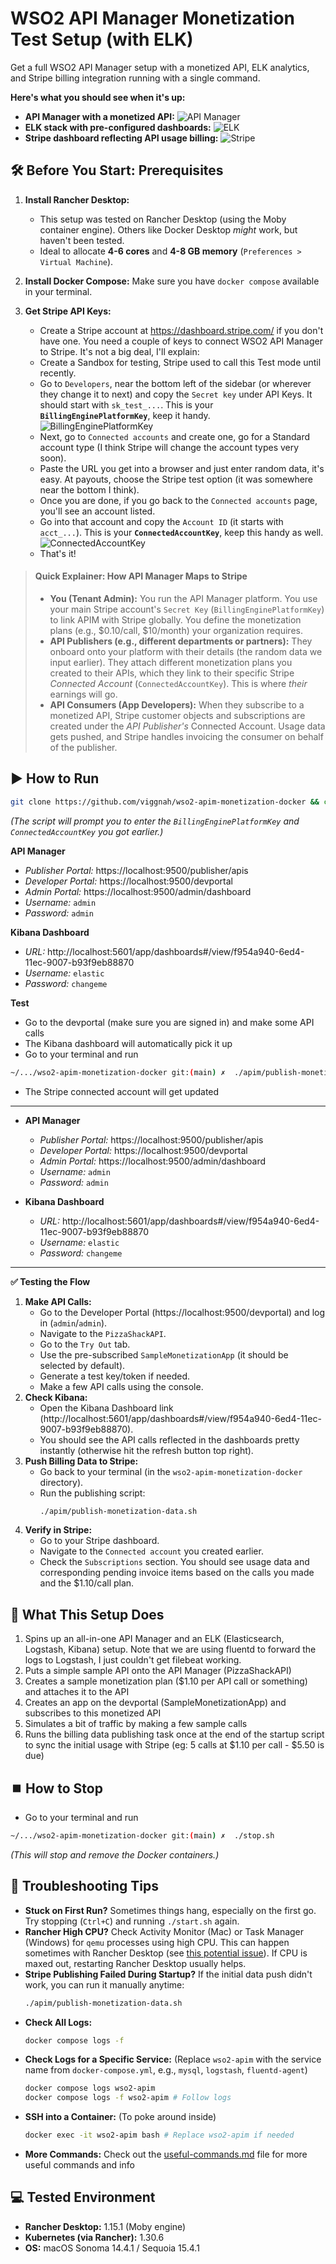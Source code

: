 # WSO2 API Manager Monetization Test Setup (with ELK)

Get a full WSO2 API Manager setup with a monetized API, ELK analytics, and Stripe billing integration running with a single command.

**Here's what you should see when it's up:**

* **API Manager with a monetized API:**
    ![API Manager](./repo-images/monetized-api.png)
* **ELK stack with pre-configured dashboards:**
    ![ELK](./repo-images/elk-kibana-dashboard.png)
* **Stripe dashboard reflecting API usage billing:**
    ![Stripe](./repo-images/dynamic-billing-usage.png)


## 🛠️ Before You Start: Prerequisites

1.  **Install Rancher Desktop:**
    * This setup was tested on Rancher Desktop (using the Moby container engine). Others like Docker Desktop *might* work, but haven't been tested.
    * Ideal to allocate **4-6 cores** and **4-8 GB memory** (`Preferences > Virtual Machine`).

2.  **Install Docker Compose:** Make sure you have `docker compose` available in your terminal.

3.  **Get Stripe API Keys:**
    * Create a Stripe account at https://dashboard.stripe.com/ if you don't have one. You need a couple of keys to connect WSO2 API Manager to Stripe. It's not a big deal, I'll explain:
    - Create a Sandbox for testing, Stripe used to call this Test mode until recently.
    - Go to `Developers`, near the bottom left of the sidebar (or wherever they change it to next) and copy the `Secret key` under API Keys. It should start with `sk_test_...`. This is your **`BillingEnginePlatformKey`**, keep it handy. 
        ![BillingEnginePlatformKey](./repo-images/BillingEnginePlatformAccountKey.png)
    - Next, go to `Connected accounts` and create one, go for a Standard account type (I think Stripe will change the account types very soon).
    - Paste the URL you get into a browser and just enter random data, it's easy. At payouts, choose the Stripe test option (it was somewhere near the bottom I think).
    - Once you are done, if you go back to the `Connected accounts` page, you'll see an account listed. 
    - Go into that account and copy the `Account ID` (it starts with `acct_...`). This is your **`ConnectedAccountKey`**, keep this handy as well. 
        ![ConnectedAccountKey](./repo-images/Connected-account-key.png)
    - That's it!

       
> #### Quick Explainer: How API Manager Maps to Stripe
>
> * **You (Tenant Admin):** You run the API Manager platform. You use your main Stripe account's `Secret Key` (`BillingEnginePlatformKey`) to link APIM with Stripe globally. You define the monetization plans (e.g., $0.10/call, $10/month) your organization requires. 
> * **API Publishers (e.g., different departments or partners):** They onboard onto your platform with their details (the random data we input earlier). They  attach different monetization plans you created to their APIs, which  they link to their specific Stripe *Connected Account* (`ConnectedAccountKey`). This is where *their* earnings will go.
> * **API Consumers (App Developers):** When they subscribe to a monetized API, Stripe customer objects and subscriptions are created under the *API Publisher's* Connected Account. Usage data gets pushed, and Stripe handles invoicing the consumer on behalf of the publisher.


## ▶️ How to Run
```bash
git clone https://github.com/viggnah/wso2-apim-monetization-docker && cd wso2-apim-monetization-docker && chmod +x ./start.sh && ./start.sh
```
*(The script will prompt you to enter the `BillingEnginePlatformKey` and `ConnectedAccountKey` you got earlier.)*


**API Manager**
* *Publisher Portal:* https://localhost:9500/publisher/apis
* *Developer Portal:* https://localhost:9500/devportal
* *Admin Portal:* https://localhost:9500/admin/dashboard
* *Username:* `admin`
* *Password:* `admin`

**Kibana Dashboard**

* *URL:* http://localhost:5601/app/dashboards#/view/f954a940-6ed4-11ec-9007-b93f9eb88870
* *Username:* `elastic`
* *Password:* `changeme` 

**Test**
* Go to the devportal (make sure you are signed in) and make some API calls
* The Kibana dashboard will automatically pick it up 
* Go to your terminal and run 
```bash
~/.../wso2-apim-monetization-docker git:(main) ✗  ./apim/publish-monetization-data.sh
```
* The Stripe connected account will get updated

<!-- ## 🔗 Access Details -->
---

* **API Manager**
    * *Publisher Portal:* https://localhost:9500/publisher/apis
    * *Developer Portal:* https://localhost:9500/devportal
    * *Admin Portal:* https://localhost:9500/admin/dashboard
    * *Username:* `admin`
    * *Password:* `admin`

* **Kibana Dashboard**
    * *URL:* http://localhost:5601/app/dashboards#/view/f954a940-6ed4-11ec-9007-b93f9eb88870
    * *Username:* `elastic`
    * *Password:* `changeme`

---

**✅ Testing the Flow**

1.  **Make API Calls:**
    * Go to the Developer Portal (https://localhost:9500/devportal) and log in (`admin`/`admin`).
    * Navigate to the `PizzaShackAPI`.
    * Go to the `Try Out` tab.
    * Use the pre-subscribed `SampleMonetizationApp` (it should be selected by default).
    * Generate a test key/token if needed.
    * Make a few API calls using the console.
2.  **Check Kibana:**
    * Open the Kibana Dashboard link (http://localhost:5601/app/dashboards#/view/f954a940-6ed4-11ec-9007-b93f9eb88870).
    * You should see the API calls reflected in the dashboards pretty instantly (otherwise hit the refresh button top right).
3.  **Push Billing Data to Stripe:**
    * Go back to your terminal (in the `wso2-apim-monetization-docker` directory).
    * Run the publishing script:
        ```bash
        ./apim/publish-monetization-data.sh
        ```
4.  **Verify in Stripe:**
    * Go to your Stripe dashboard.
    * Navigate to the `Connected account` you created earlier.
    * Check the `Subscriptions` section. You should see usage data and corresponding pending invoice items based on the calls you made and the $1.10/call plan.


## 🤔 What This Setup Does
1. Spins up an all-in-one API Manager and an ELK (Elasticsearch, Logstash, Kibana) setup. Note that we are using fluentd to forward the logs to Logstash, I just couldn't get filebeat working. 
2. Puts a simple sample API onto the API Manager (PizzaShackAPI)
3. Creates a sample monetization plan ($1.10 per API call or something) and attaches it to the API
4. Creates an app on the devportal (SampleMonetizationApp) and subscribes to this monetized API
5. Simulates a bit of traffic by making a few sample calls
6. Runs the billing data publishing task once at the end of the startup script to sync the initial usage with Stripe (eg: 5 calls at $1.10 per call - $5.50 is due)


## ⏹️ How to Stop 
* Go to your terminal and run 
```bash
~/.../wso2-apim-monetization-docker git:(main) ✗  ./stop.sh
```
*(This will stop and remove the Docker containers.)*


## 🐛 Troubleshooting Tips

* **Stuck on First Run?** Sometimes things hang, especially on the first go. Try stopping (`Ctrl+C`) and running `./start.sh` again.
* **Rancher High CPU?** Check Activity Monitor (Mac) or Task Manager (Windows) for `qemu` processes using high CPU. This can happen sometimes with Rancher Desktop (see [this potential issue](https://github.com/rancher-sandbox/rancher-desktop/issues/7087)). If CPU is maxed out, restarting Rancher Desktop usually helps.
* **Stripe Publishing Failed During Startup?** If the initial data push didn't work, you can run it manually anytime:
    ```bash
    ./apim/publish-monetization-data.sh
    ```
* **Check All Logs:**
    ```bash
    docker compose logs -f
    ```
* **Check Logs for a Specific Service:** (Replace `wso2-apim` with the service name from `docker-compose.yml`, e.g., `mysql`, `logstash`, `fluentd-agent`)
    ```bash
    docker compose logs wso2-apim
    docker compose logs -f wso2-apim # Follow logs
    ```
* **SSH into a Container:** (To poke around inside)
    ```bash
    docker exec -it wso2-apim bash # Replace wso2-apim if needed
    ```
* **More Commands:** Check out the [useful-commands.md](./useful-commands.md) file for more useful commands and info


## 💻 Tested Environment

* **Rancher Desktop:** 1.15.1 (Moby engine)
* **Kubernetes (via Rancher):** 1.30.6
* **OS:** macOS Sonoma 14.4.1 / Sequoia 15.4.1
